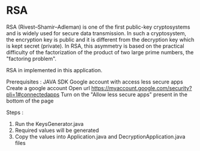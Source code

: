 # RSA
RSA (Rivest–Shamir–Adleman) is one of the first public-key cryptosystems and is widely used for secure data transmission. In such a cryptosystem, the encryption key is public and it is different from the decryption key which is kept secret (private). In RSA, this asymmetry is based on the practical difficulty of the factorization of the product of two large prime numbers, the "factoring problem".

RSA in implemented in this application.

Prerequisites : 
  JAVA SDK
  Google account with access less secure apps
    Create a google account
    Open url https://myaccount.google.com/security?pli=1#connectedapps
    Turn on the "Allow less secure apps" present in the bottom of the page

Steps :
1. Run the KeysGenerator.java 
2. Required values will be generated
3. Copy the values into Application.java and DecryptionApplication.java files
